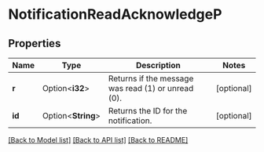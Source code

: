 # NotificationReadAcknowledgeP

## Properties

Name | Type | Description | Notes
------------ | ------------- | ------------- | -------------
**r** | Option<**i32**> | Returns if the message was read (1) or unread (0). | [optional]
**id** | Option<**String**> | Returns the ID for the notification. | [optional]

[[Back to Model list]](../README.md#documentation-for-models) [[Back to API list]](../README.md#documentation-for-api-endpoints) [[Back to README]](../README.md)


